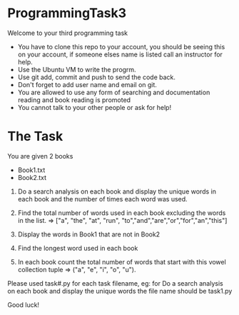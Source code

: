 # ProgrammingTask3

Welcome to your third programming task 
  - You have to clone this repo to your account, you should be seeing this on your account, if someone elses name is listed call an instructor for help.
  - Use the Ubuntu VM to write the progrm.
  - Use git add, commit and push to send the code back. 
  - Don't forget to add user name and email on git. 
  - You are allowed to use any form of searching and documentation reading and book reading is promoted
  - You cannot talk to your other people or ask for help!
  
  
# The Task

You are given 2 books 
  - Book1.txt 
  - Book2.txt
  
1. Do a search analysis on each book and display the unique words in each book and the number of times each word was used.

2. Find the total number of words used in each book excluding the words in the list. => ["a", "the", "at", "run", "to","and","are","or","for","an","this"]

3. Display the words in Book1 that are not in Book2

4. Find the longest word used in each book

5. In each book count the total number of words that start with this vowel collection tuple =>  ("a", "e", "i", "o", "u").

  
Please used task#.py for each task filename, eg: for Do a search analysis on each book and display the unique words the file name should be task1.py

Good luck!
